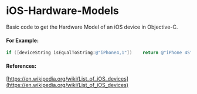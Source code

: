 # iOS-Hardware-Models
Basic code to get the Hardware Model of an iOS device in Objective-C.

#### For Example:
```objective-c
if ([deviceString isEqualToString:@"iPhone4,1"])    return @"iPhone 4S";
```



#### References:
[https://en.wikipedia.org/wiki/List_of_iOS_devices](https://en.wikipedia.org/wiki/List_of_iOS_devices)
